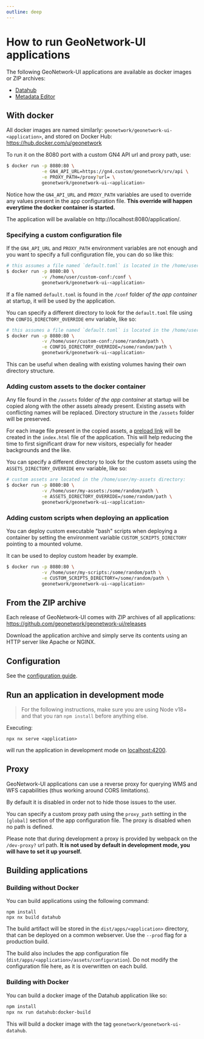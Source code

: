 ```yaml
---
outline: deep
---
```


# How to run GeoNetwork-UI applications

The following GeoNetwork-UI applications are available as docker images or ZIP archives:

- [Datahub](../apps/datahub)
- [Metadata Editor](../apps/editor)

## With docker

All docker images are named similarly: `geonetwork/geonetwork-ui-<application>`, and stored on Docker Hub: https://hub.docker.com/u/geonetwork

To run it on the 8080 port with a custom GN4 API url and proxy path, use:

```bash
$ docker run -p 8080:80 \
             -e GN4_API_URL=https://gn4.custom/geonetwork/srv/api \
             -e PROXY_PATH=/proxy?url= \
             geonetwork/geonetwork-ui-<application>
```

Notice how the `GN4_API_URL` and `PROXY_PATH` variables are used to override any values present in the app configuration file.
**This override will happen everytime the docker container is started.**

The application will be available on http://localhost:8080/application/.

### Specifying a custom configuration file

If the `GN4_API_URL` and `PROXY_PATH` environment variables are not enough and you want to specify a full configuration file,
you can do so like this:

```bash
# this assumes a file named `default.toml` is located in the /home/user/custom-conf directory:
$ docker run -p 8080:80 \
             -v /home/user/custom-conf:/conf \
             geonetwork/geonetwork-ui-<application>
```

If a file named `default.toml` is found in the `/conf` folder _of the app container_ at startup, it will be used by the application.

You can specify a different directory to look for the `default.toml` file using the `CONFIG_DIRECTORY_OVERRIDE` env variable, like so:

```bash
# this assumes a file named `default.toml` is located in the /home/user/custom-conf directory:
$ docker run -p 8080:80 \
             -v /home/user/custom-conf:/some/random/path \
             -e CONFIG_DIRECTORY_OVERRIDE=/some/random/path \
             geonetwork/geonetwork-ui-<application>
```

This can be useful when dealing with existing volumes having their own directory structure.

### Adding custom assets to the docker container

Any file found in the `/assets` folder _of the app container_ at startup will be copied along with the other assets already present. Existing assets with conflicting names will be
replaced. Directory structure in the `/assets` folder will be preserved.

For each image file present in the copied assets, a [preload link](https://developer.mozilla.org/en-US/docs/Web/HTML/Link_types/preload) will be created in the `index.html` file of the application. This will help reducing the
time to first significant draw for new visitors, especially for header backgrounds and the like.

You can specify a different directory to look for the custom assets using the `ASSETS_DIRECTORY_OVERRIDE` env variable, like so:

```bash
# custom assets are located in the /home/user/my-assets directory:
$ docker run -p 8080:80 \
             -v /home/user/my-assets:/some/random/path \
             -e ASSETS_DIRECTORY_OVERRIDE=/some/random/path \
             geonetwork/geonetwork-ui-<application>
```

### Adding custom scripts when deploying an application

You can deploy custom executable "bash" scripts when deploying a container by setting the environment variable `CUSTOM_SCRIPTS_DIRECTORY` pointing to a mounted volume.

It can be used to deploy custom header by example.

```bash
$ docker run -p 8080:80 \
             -v /home/user/my-scripts:/some/random/path \
             -e CUSTOM_SCRIPTS_DIRECTORY=/some/random/path \
             geonetwork/geonetwork-ui-<application>
```

## From the ZIP archive

Each release of GeoNetwork-UI comes with ZIP archives of all applications: https://github.com/geonetwork/geonetwork-ui/releases

Download the application archive and simply serve its contents using an HTTP server like Apache or NGINX.

## Configuration

See the [configuration guide](./configure.md).

## Run an application in development mode

> For the following instructions, make sure you are using Node v18+ and that you ran `npm install` before anything else.

Executing:

```
npx nx serve <application>
```

will run the application in development mode on [localhost:4200](http://localhost:4200/).

## Proxy

GeoNetwork-UI applications can use a reverse proxy for querying WMS and WFS capabilities (thus working around CORS limitations).

By default it is disabled in order not to hide those issues to the user.

You can specify a custom proxy path using the `proxy_path` setting in the `[global]` section of the app configuration file. The proxy is disabled when
no path is defined.

Please note that during development a proxy is provided by webpack on the `/dev-proxy?` url path. **It is
not used by default in development mode, you will have to set it up yourself.**

## Building applications

### Building without Docker

You can build applications using the following command:

```shell script
npm install
npx nx build datahub
```

The build artifact will be stored in the `dist/apps/<application>` directory, that can be deployed on a common webserver. Use the `--prod` flag for a production build.

The build also includes the app configuration file (`dist/apps/<application>/assets/configuration`). Do not modify the configuration file here, as it is overwritten on each build.

### Building with Docker

You can build a docker image of the Datahub application like so:

```bash
npm install
npx nx run datahub:docker-build
```

This will build a docker image with the tag `geonetwork/geonetwork-ui-datahub`.
